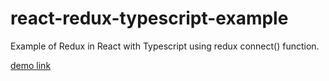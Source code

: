 # react-redux-typescript-example
Example of Redux in React with Typescript using redux connect() function.

<a href="https://jchoi85.github.io/react-redux-typescript-example">demo link</a>